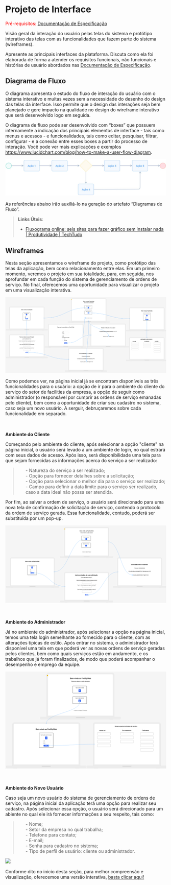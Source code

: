 
# Projeto de Interface

<span style="color:red">Pré-requisitos: <a href="2-Especificação do Projeto.md"> Documentação de Especificação</a></span>

Visão geral da interação do usuário pelas telas do sistema e protótipo interativo das telas com as funcionalidades que fazem parte do sistema (wireframes).

 Apresente as principais interfaces da plataforma. Discuta como ela foi elaborada de forma a atender os requisitos funcionais, não funcionais e histórias de usuário abordados nas <a href="2-Especificação do Projeto.md"> Documentação de Especificação</a>.

## Diagrama de Fluxo

O diagrama apresenta o estudo do fluxo de interação do usuário com o sistema interativo e  muitas vezes sem a necessidade do desenho do design das telas da interface. Isso permite que o design das interações seja bem planejado e gere impacto na qualidade no design do wireframe interativo que será desenvolvido logo em seguida.

O diagrama de fluxo pode ser desenvolvido com “boxes” que possuem internamente a indicação dos principais elementos de interface - tais como menus e acessos - e funcionalidades, tais como editar, pesquisar, filtrar, configurar - e a conexão entre esses boxes a partir do processo de interação. Você pode ver mais explicações e exemplos https://www.lucidchart.com/blog/how-to-make-a-user-flow-diagram.

![Exemplo de Diagrama de Fluxo](img/diagramafluxo2.jpg)

As referências abaixo irão auxiliá-lo na geração do artefato “Diagramas de Fluxo”.

> **Links Úteis**:
> - [Fluxograma online: seis sites para fazer gráfico sem instalar nada | Produtividade | TechTudo](https://www.techtudo.com.br/listas/2019/03/fluxograma-online-seis-sites-para-fazer-grafico-sem-instalar-nada.ghtml)

## Wireframes

Nesta seção apresentamos o wireframe do projeto, como protótipo das telas da aplicação, bem como relacionamento entre elas. Em um primeiro momento, veremos o projeto em sua totalidade, para, em seguida, nos aprofundar em cada função do sistema de gerenciamento de ordens de serviço. No final, oferecemos uma oportunidade para visualizar o projeto em uma visualização interativa.


<img src="img/WireframeCompleto.png">

Como podemos ver, na página inicial já se encontram disponíveis as três funcionalidades para o usuário: a opção de ir para o ambiente do cliente do serviço do setor de facilities da empresa, a opção de seguir como administrador (o responsável por cumprir as ordens de serviço emanadas pelo cliente), bem como a oportunidade de criar seu cadastro no sistema, caso seja um novo usuário. A serguir, debruçaremos sobre cada funcionalidade em separado.

<br><br>
<strong>Ambiente do Cliente</strong>

Começando pelo ambiente do cliente, após selecionar a opção "cliente" na página inicial, o usuário será levado a um ambiente de login, no qual estrará com seus dados de acesso. Após isso, será disponibilidade uma tela para que sejam fornecidas as informações acerca do serviço a ser realizado: 
> <ul>
> <il>- Natureza do serviço a ser realizado;</il><br>
> <il>- Opção para fornecer detalhes sobre a solicitação;</il><br>
> <il>- Opção para selecionar o melhor dia para o serviço ser realizado;</il><br>
> <il>- Campo para definir a data limite para o serviço ser realizado, caso a data ideal não possa ser atendida.</il><br>
> </ul>
Por fim, ao salvar a ordem de serviço, o usuário será direcionado para uma nova tela de confirmação de solicitação de serviço, contendo o protocolo da ordem de serviço gerada. Essa funcionalidade, contudo, poderá ser substituída por um pop-up.

<img src="img/WireframeGerarOS.png">

<br><br>
<strong>Ambiente do Administrador</strong>


Já no ambiente do administrador, após selecionar a opção na página inicial, temos uma tela login semelhante ao fornecido para o cliente, com as alterações típicas de estilo. Após entrar no sistema, o administrador terá disponível uma tela em que poderá ver as novas ordens de serviço geradas pelos clientes, bem como quais serviços estão em andamento, e os trabalhos que já foram finalizados, de modo que poderá acompanhar o desempenho e emprego da equipe.

<img src="img/WireframeAdministrador.png">

<br><br>
<strong>Ambiente do Novo Usuário</strong>

Caso seja um novo usuário do sistema de gerenciamento de ordens de serviço, na página inicial da aplicação terá uma opção para realizar seu cadastro. Após selecionar essa opção, o usuário será direcionado para um abiente no qual ele irá fornecer informações a seu respeito, tais como:

> <ul>
> <il>- Nome;</il><br>
> <il>- Setor da empresa no qual trabalha;</il><br>
> <il>- Telefone para contato;</il><br>
> <il>- E-mail;</il><br>
> <il>- Senha para cadastro no sistema;</il><br>
> <il>- Tipo de perfil de usuário: cliente ou administrador.</il><br>
> </ul>

<img src="img/WireframeNovoUsuário.png">

Conforme dito no inicio desta seção, para melhor compreensão e visualização, oferecemos uma versão interativa, <a href="https://app.uizard.io/p/c54734e5">basta clicar aqui!</a>
